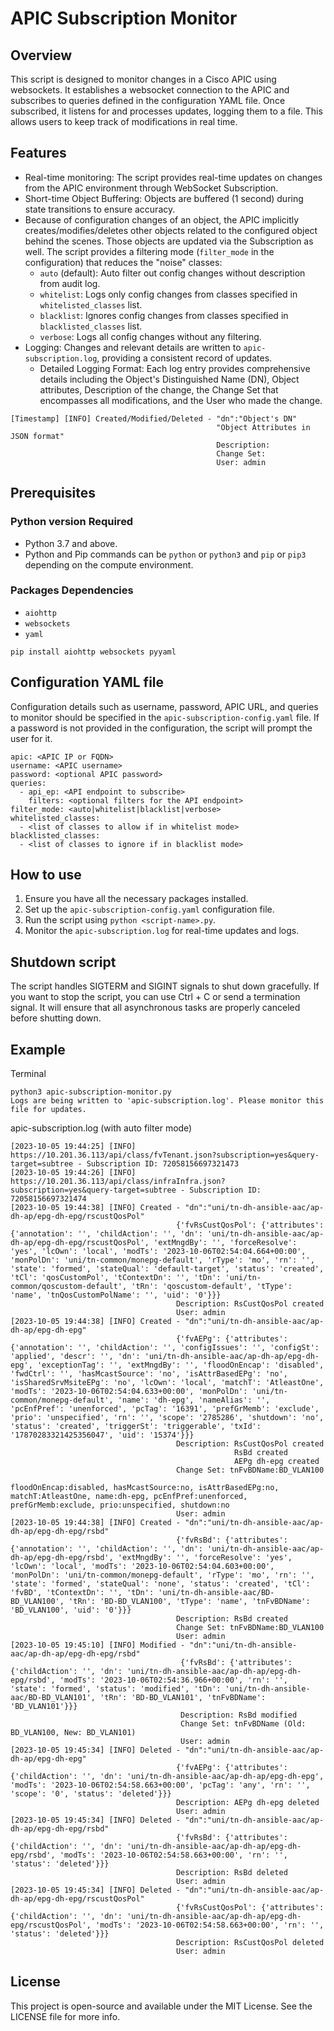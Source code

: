 # APIC Subscription Monitor

## Overview
This script is designed to monitor changes in a Cisco APIC using websockets. It establishes a websocket connection to the APIC and subscribes to queries defined in the configuration YAML file. Once subscribed, it listens for and processes updates, logging them to a file. This allows users to keep track of modifications in real time.

## Features
- Real-time monitoring: The script provides real-time updates on changes from the APIC environment through WebSocket Subscription.
- Short-time Object Buffering: Objects are buffered (1 second) during state transitions to ensure accuracy.
- Because of configuration changes of an object, the APIC implicitly creates/modifies/deletes other objects related to the configured object behind the scenes. Those objects are updated via the Subscription as well. The script provides a filtering mode (`filter_mode` in the configuration) that reduces the "noise" classes:
  - `auto` (default): Auto filter out config changes without description from audit log.
  - `whitelist`: Logs only config changes from classes specified in `whitelisted_classes` list.
  - `blacklist`: Ignores config changes from classes specified in `blacklisted_classes` list.
  - `verbose`: Logs all config changes without any filtering.
- Logging: Changes and relevant details are written to `apic-subscription.log`, providing a consistent record of updates.
  - Detailed Logging Format: Each log entry provides comprehensive details including the Object's Distinguished Name (DN), Object attributes, Description of the change, the Change Set that encompasses all modifications, and the User who made the change.
```
[Timestamp] [INFO] Created/Modified/Deleted - "dn":"Object's DN"
                                              "Object Attributes in JSON format"
                                              Description: 
                                              Change Set: 
                                              User: admin
```

## Prerequisites

### Python version Required
- Python 3.7 and above.
- Python and Pip commands can be `python` or `python3` and `pip` or `pip3` depending on the compute environment.

### Packages Dependencies
- `aiohttp`
- `websockets`
- `yaml`
```
pip install aiohttp websockets pyyaml
```

## Configuration YAML file
Configuration details such as username, password, APIC URL, and queries to monitor should be specified in the `apic-subscription-config.yaml` file. If a password is not provided in the configuration, the script will prompt the user for it.
```
apic: <APIC IP or FQDN>
username: <APIC username>
password: <optional APIC password>
queries:
  - api_ep: <API endpoint to subscribe>
    filters: <optional filters for the API endpoint>
filter_mode: <auto|whitelist|blacklist|verbose>
whitelisted_classes:
  - <list of classes to allow if in whitelist mode>
blacklisted_classes:
  - <list of classes to ignore if in blacklist mode>
```

## How to use
1. Ensure you have all the necessary packages installed.
2. Set up the `apic-subscription-config.yaml` configuration file.
3. Run the script using `python <script-name>.py`.
4. Monitor the `apic-subscription.log` for real-time updates and logs.

## Shutdown script
The script handles SIGTERM and SIGINT signals to shut down gracefully. If you want to stop the script, you can use Ctrl + C or send a termination signal. It will ensure that all asynchronous tasks are properly canceled before shutting down.

## Example
Terminal
```
python3 apic-subscription-monitor.py
Logs are being written to 'apic-subscription.log'. Please monitor this file for updates.
```

apic-subscription.log (with auto filter mode)
```
[2023-10-05 19:44:25] [INFO] https://10.201.36.113/api/class/fvTenant.json?subscription=yes&query-target=subtree - Subscription ID: 72058156697321473
[2023-10-05 19:44:26] [INFO] https://10.201.36.113/api/class/infraInfra.json?subscription=yes&query-target=subtree - Subscription ID: 72058156697321474
[2023-10-05 19:44:38] [INFO] Created - "dn":"uni/tn-dh-ansible-aac/ap-dh-ap/epg-dh-epg/rscustQosPol"
                                     {'fvRsCustQosPol': {'attributes': {'annotation': '', 'childAction': '', 'dn': 'uni/tn-dh-ansible-aac/ap-dh-ap/epg-dh-epg/rscustQosPol', 'extMngdBy': '', 'forceResolve': 'yes', 'lcOwn': 'local', 'modTs': '2023-10-06T02:54:04.664+00:00', 'monPolDn': 'uni/tn-common/monepg-default', 'rType': 'mo', 'rn': '', 'state': 'formed', 'stateQual': 'default-target', 'status': 'created', 'tCl': 'qosCustomPol', 'tContextDn': '', 'tDn': 'uni/tn-common/qoscustom-default', 'tRn': 'qoscustom-default', 'tType': 'name', 'tnQosCustomPolName': '', 'uid': '0'}}}
                                     Description: RsCustQosPol created
                                     User: admin
[2023-10-05 19:44:38] [INFO] Created - "dn":"uni/tn-dh-ansible-aac/ap-dh-ap/epg-dh-epg"
                                     {'fvAEPg': {'attributes': {'annotation': '', 'childAction': '', 'configIssues': '', 'configSt': 'applied', 'descr': '', 'dn': 'uni/tn-dh-ansible-aac/ap-dh-ap/epg-dh-epg', 'exceptionTag': '', 'extMngdBy': '', 'floodOnEncap': 'disabled', 'fwdCtrl': '', 'hasMcastSource': 'no', 'isAttrBasedEPg': 'no', 'isSharedSrvMsiteEPg': 'no', 'lcOwn': 'local', 'matchT': 'AtleastOne', 'modTs': '2023-10-06T02:54:04.633+00:00', 'monPolDn': 'uni/tn-common/monepg-default', 'name': 'dh-epg', 'nameAlias': '', 'pcEnfPref': 'unenforced', 'pcTag': '16391', 'prefGrMemb': 'exclude', 'prio': 'unspecified', 'rn': '', 'scope': '2785286', 'shutdown': 'no', 'status': 'created', 'triggerSt': 'triggerable', 'txId': '17870283321425356047', 'uid': '15374'}}}
                                     Description: RsCustQosPol created
                                                  RsBd created
                                                  AEPg dh-epg created
                                     Change Set: tnFvBDName:BD_VLAN100
                                                 floodOnEncap:disabled, hasMcastSource:no, isAttrBasedEPg:no, matchT:AtleastOne, name:dh-epg, pcEnfPref:unenforced, prefGrMemb:exclude, prio:unspecified, shutdown:no
                                     User: admin
[2023-10-05 19:44:38] [INFO] Created - "dn":"uni/tn-dh-ansible-aac/ap-dh-ap/epg-dh-epg/rsbd"
                                     {'fvRsBd': {'attributes': {'annotation': '', 'childAction': '', 'dn': 'uni/tn-dh-ansible-aac/ap-dh-ap/epg-dh-epg/rsbd', 'extMngdBy': '', 'forceResolve': 'yes', 'lcOwn': 'local', 'modTs': '2023-10-06T02:54:04.603+00:00', 'monPolDn': 'uni/tn-common/monepg-default', 'rType': 'mo', 'rn': '', 'state': 'formed', 'stateQual': 'none', 'status': 'created', 'tCl': 'fvBD', 'tContextDn': '', 'tDn': 'uni/tn-dh-ansible-aac/BD-BD_VLAN100', 'tRn': 'BD-BD_VLAN100', 'tType': 'name', 'tnFvBDName': 'BD_VLAN100', 'uid': '0'}}}
                                     Description: RsBd created
                                     Change Set: tnFvBDName:BD_VLAN100
                                     User: admin
[2023-10-05 19:45:10] [INFO] Modified - "dn":"uni/tn-dh-ansible-aac/ap-dh-ap/epg-dh-epg/rsbd"
                                      {'fvRsBd': {'attributes': {'childAction': '', 'dn': 'uni/tn-dh-ansible-aac/ap-dh-ap/epg-dh-epg/rsbd', 'modTs': '2023-10-06T02:54:36.966+00:00', 'rn': '', 'state': 'formed', 'status': 'modified', 'tDn': 'uni/tn-dh-ansible-aac/BD-BD_VLAN101', 'tRn': 'BD-BD_VLAN101', 'tnFvBDName': 'BD_VLAN101'}}}
                                      Description: RsBd modified
                                      Change Set: tnFvBDName (Old: BD_VLAN100, New: BD_VLAN101)
                                      User: admin
[2023-10-05 19:45:34] [INFO] Deleted - "dn":"uni/tn-dh-ansible-aac/ap-dh-ap/epg-dh-epg"
                                     {'fvAEPg': {'attributes': {'childAction': '', 'dn': 'uni/tn-dh-ansible-aac/ap-dh-ap/epg-dh-epg', 'modTs': '2023-10-06T02:54:58.663+00:00', 'pcTag': 'any', 'rn': '', 'scope': '0', 'status': 'deleted'}}}
                                     Description: AEPg dh-epg deleted
                                     User: admin
[2023-10-05 19:45:34] [INFO] Deleted - "dn":"uni/tn-dh-ansible-aac/ap-dh-ap/epg-dh-epg/rsbd"
                                     {'fvRsBd': {'attributes': {'childAction': '', 'dn': 'uni/tn-dh-ansible-aac/ap-dh-ap/epg-dh-epg/rsbd', 'modTs': '2023-10-06T02:54:58.663+00:00', 'rn': '', 'status': 'deleted'}}}
                                     Description: RsBd deleted
                                     User: admin
[2023-10-05 19:45:34] [INFO] Deleted - "dn":"uni/tn-dh-ansible-aac/ap-dh-ap/epg-dh-epg/rscustQosPol"
                                     {'fvRsCustQosPol': {'attributes': {'childAction': '', 'dn': 'uni/tn-dh-ansible-aac/ap-dh-ap/epg-dh-epg/rscustQosPol', 'modTs': '2023-10-06T02:54:58.663+00:00', 'rn': '', 'status': 'deleted'}}}
                                     Description: RsCustQosPol deleted
                                     User: admin
```

## License

This project is open-source and available under the MIT License. See the LICENSE file for more info.
